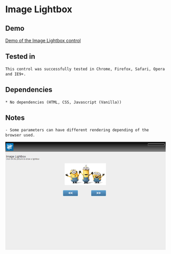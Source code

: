 Image Lightbox
==============

Demo
-------

[Demo of the Image Lightbox control](http://demo.askia.com/WebProd/cgi-bin/AskiaExt.dll?Action=StartSurvey&SurveyName=ADC2_ImageLightbox)

Tested in
-----------

    This control was successfully tested in Chrome, Firefox, Safari, Opera and IE9+.

Dependencies
-----------------

    * No dependencies (HTML, CSS, Javascript (Vanilla))

Notes
-------

    - Some parameters can have different rendering depending of the browser used.

![screenshot](/example/adc2-imageLightbox.png)
